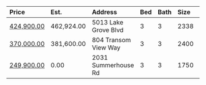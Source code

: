 | Price                                                                                      | Est.       | Address              | Bed | Bath | Size | Value | Days         | Lot       | Year | HOA | Open |
| :----------------------------------------------------------------------------------------- | :--------- | :------------------- | :-- | :--- | :--- | :---- | :----------- | :-------- | :--- | :-- | :--- |
| [424,900.00](https://www.movoto.com/home/5013-lake-grove-blvd-cary-nc-27519-413_2331776)   | 462,924.00 | 5013 Lake Grove Blvd | 3   | 3    | 2338 | 182   | 28           | 6970 Sqft | 2007 | 70  |      |
| [370,000.00](https://www.movoto.com/home/804-transom-view-way-cary-nc-27519-413_2335805)   | 381,600.00 | 804 Transom View Way | 3   | 3    | 2400 | 154   | 8            | 5227 Sqft | 2013 | 190 |      |
| [249,900.00](https://www.movoto.com/home/2031-summerhouse-rd-cary-nc-27519-pid_hosx43b5jh) | 0.00       | 2031 Summerhouse Rd  | 3   | 3    | 1750 | 143   | Listed Today | 1307 Sqft | 2013 | 160 |      |